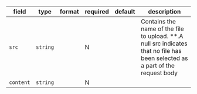 | field | type | format | required | default | description |
|---|---|---|---|---|---|
| `src` | `string` |  | N |  | Contains the name of the file to upload. **.A null src indicates that no file has been selected as a part of the request body |
| `content` | `string` |  | N |  |
